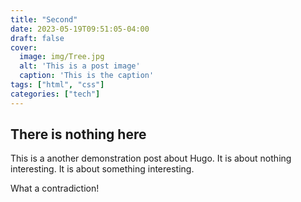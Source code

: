 ```yaml
---
title: "Second"
date: 2023-05-19T09:51:05-04:00
draft: false
cover:
  image: img/Tree.jpg
  alt: 'This is a post image'
  caption: 'This is the caption'
tags: ["html", "css"]
categories: ["tech"]
---
```


## There is nothing here

This is a another demonstration post about Hugo. It is about nothing interesting. It is about something interesting.

What a contradiction!
